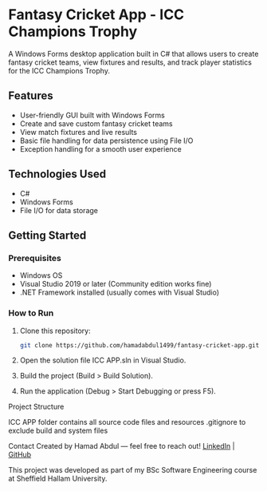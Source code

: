 # Fantasy Cricket App - ICC Champions Trophy

A Windows Forms desktop application built in C# that allows users to create fantasy cricket teams, view fixtures and results, and track player statistics for the ICC Champions Trophy.

## Features

- User-friendly GUI built with Windows Forms  
- Create and save custom fantasy cricket teams  
- View match fixtures and live results  
- Basic file handling for data persistence using File I/O  
- Exception handling for a smooth user experience  

## Technologies Used

- C#  
- Windows Forms  
- File I/O for data storage  

## Getting Started

### Prerequisites

- Windows OS  
- Visual Studio 2019 or later (Community edition works fine)  
- .NET Framework installed (usually comes with Visual Studio)  

### How to Run

1. Clone this repository:
   ```bash
   git clone https://github.com/hamadabdul1499/fantasy-cricket-app.git
   
2. Open the solution file ICC APP.sln in Visual Studio.

3. Build the project (Build > Build Solution).

4. Run the application (Debug > Start Debugging or press F5).

Project Structure

ICC APP folder contains all source code files and resources
.gitignore to exclude build and system files

Contact
Created by Hamad Abdul — feel free to reach out!
[LinkedIn](https://www.linkedin.com/in/hamad-abdul-51b68133b/) | [GitHub](https://github.com/hamadabdul1499)

This project was developed as part of my BSc Software Engineering course at Sheffield Hallam University.
